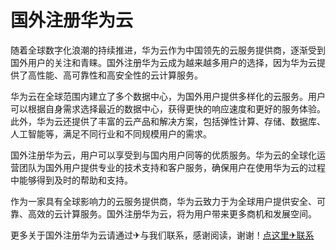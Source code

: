 # 国外注册华为云

随着全球数字化浪潮的持续推进，华为云作为中国领先的云服务提供商，逐渐受到国外用户的关注和青睐。国外注册华为云成为越来越多用户的选择，因为华为云提供了高性能、高可靠性和高安全性的云计算服务。

华为云在全球范围内建立了多个数据中心，为国外用户提供多样化的云服务。用户可以根据自身需求选择最近的数据中心，获得更快的响应速度和更好的服务体验。此外，华为云还提供了丰富的云产品和解决方案，包括弹性计算、存储、数据库、人工智能等，满足不同行业和不同规模用户的需求。

国外注册华为云，用户可以享受到与国内用户同等的优质服务。华为云的全球化运营团队为国外用户提供专业的技术支持和客户服务，确保用户在使用华为云的过程中能够得到及时的帮助和支持。

作为一家具有全球影响力的云服务提供商，华为云致力于为全球用户提供安全、可靠、高效的云计算服务。国外注册华为云，将为用户带来更多商机和发展空间。

更多关于国外注册华为云请通过✈与我们联系，感谢阅读，谢谢！[点这里✈联系](https://c.k02.cc)